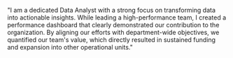 
"I am a dedicated Data Analyst with a strong focus on transforming data into actionable insights. While leading a high-performance team, I created a performance dashboard that clearly demonstrated our contribution to the organization. By aligning our efforts with department-wide objectives, we quantified our team's value, which directly resulted in sustained funding and expansion into other operational units."
